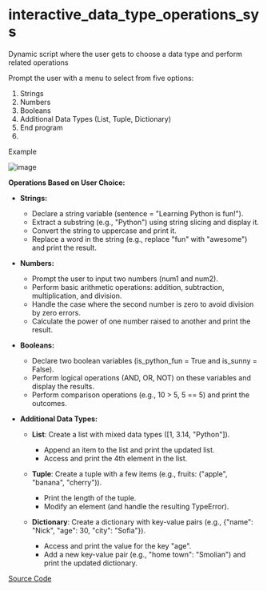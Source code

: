 # interactive_data_type_operations_sys
Dynamic script where the user gets to choose a data type and perform related operations

Prompt the user with a menu to select from five options:

1. Strings
2. Numbers
3. Booleans
4. Additional Data Types (List, Tuple, Dictionary)
5. End program
6. 
Example

![image](https://github.com/user-attachments/assets/64b03367-93f9-41f3-acc8-e0957579f9db)

**Operations Based on User Choice:**

- **Strings:**

   - Declare a string variable (sentence = "Learning Python is fun!").
   - Extract a substring (e.g., "Python") using string slicing and display it.
   - Convert the string to uppercase and print it.
   - Replace a word in the string (e.g., replace "fun" with "awesome") and print the result.

- **Numbers:**

   - Prompt the user to input two numbers (num1 and num2).
   - Perform basic arithmetic operations: addition, subtraction, multiplication, and division.
   - Handle the case where the second number is zero to avoid division by zero errors.
   - Calculate the power of one number raised to another and print the result.

- **Booleans:**

   - Declare two boolean variables (is_python_fun = True and is_sunny = False).
   - Perform logical operations (AND, OR, NOT) on these variables and display the results.
   - Perform comparison operations (e.g., 10 > 5, 5 == 5) and print the outcomes.

- **Additional Data Types:**

   - **List**: Create a list with mixed data types ([1, 3.14, "Python"]).
      - Append an item to the list and print the updated list.
      - Access and print the 4th element in the list.
        
   - **Tuple**: Create a tuple with a few items (e.g., fruits: ("apple", "banana", "cherry")).
      - Print the length of the tuple.
      - Modify an element (and handle the resulting TypeError).
  
   - **Dictionary**: Create a dictionary with key-value pairs (e.g., {"name": "Nick", "age": 30, "city": "Sofia"}).
      - Access and print the value for the key "age".
      - Add a new key-value pair (e.g., "home town": "Smolian") and print the updated dictionary.

[Source Code](https://github.com/nikola-chilingirov/interactive_data_type_operations_sys/blob/main/interactive_data_type_operations_system.py)
